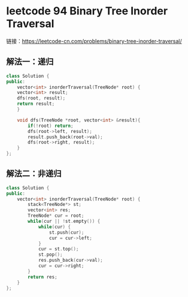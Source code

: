 # leetcode 94 Binary Tree Inorder Traversal

链接：https://leetcode-cn.com/problems/binary-tree-inorder-traversal/

## 解法一：递归

```c++
class Solution {
public:
    vector<int> inorderTraversal(TreeNode* root) {
    vector<int> result;
    dfs(root, result);
    return result;
    }

    void dfs(TreeNode *root, vector<int> &result){
        if(!root) return;
        dfs(root->left, result);
        result.push_back(root->val);
        dfs(root->right, result);
    }
};
```



## 解法二：非递归

```c++
class Solution {
public:
    vector<int> inorderTraversal(TreeNode* root) {
        stack<TreeNode*> st;
        vector<int> res;
        TreeNode* cur = root;
        while(cur || !st.empty()) {
            while(cur) {
                st.push(cur);
                cur = cur->left;
            }
            cur = st.top();
            st.pop();
            res.push_back(cur->val);
            cur = cur->right;
        }
        return res;
    }
};
```

